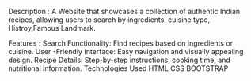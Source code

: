 Description :
A Website that showcases a collection of authentic Indian recipes, allowing users to search by ingredients, cuisine type, Histroy,Famous Landmark.

Features :
Search Functionality: Find recipes based on ingredients or cuisine.
User -Friendly Interface: Easy navigation and visually appealing design.
Recipe Details: Step-by-step instructions, cooking time, and nutritional information.
Technologies Used
HTML
CSS
BOOTSTRAP
